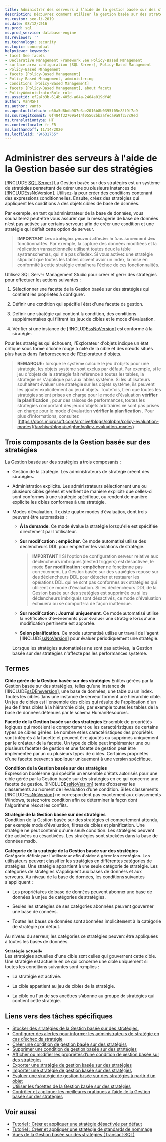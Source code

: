 ```yaml
---
title: Administrer des serveurs à l’aide de la gestion basée sur des stratégies
description: Découvrez comment utiliser la gestion basée sur des stratégies pour manager une ou plusieurs instances de SQL Server.
ms.custom: seo-lt-2019
ms.date: 08/12/2016
ms.prod: sql
ms.prod_service: database-engine
ms.reviewer: ''
ms.technology: security
ms.topic: conceptual
helpviewer_keywords:
- facet See facets
- Declarative Management Framework See Policy-Based Management
- surface area configuration [SQL Server], Policy-Based Management
- Policy-Based Management
- facets [Policy-Based Management]
- Policy-Based Management, administering
- conditions [Policy-Based Management]
- facets [Policy-Based Management], about facets
- PolicyAdministratorRole role
ms.assetid: ef2a7b3b-614b-405d-a04a-2464a019df40
author: VanMSFT
ms.author: vanto
ms.openlocfilehash: e60a5d8bdb987e3be2016b8b0395f05e83f9f7a9
ms.sourcegitcommit: 0f484f32709a414f05562bbaafeca9a9fc57c9ed
ms.translationtype: HT
ms.contentlocale: fr-FR
ms.lasthandoff: 11/14/2020
ms.locfileid: "94631755"
---
```

# <a name="administer-servers-by-using-policy-based-management"></a>Administrer des serveurs à l'aide de la Gestion basée sur des stratégies
 [!INCLUDE [SQL Server](../../includes/applies-to-version/sqlserver.md)]
   La Gestion basée sur des stratégies est un système de stratégies permettant de gérer une ou plusieurs instances de [!INCLUDE[ssNoVersion](../../includes/ssnoversion-md.md)]. Utilisez-la pour créer des conditions contenant des expressions conditionnelles. Ensuite, créez des stratégies qui appliquent les conditions à des objets cibles de base de données.  

Par exemple, en tant qu’administrateur de la base de données, vous souhaiterez peut-être vous assurer que la messagerie de base de données n’est pas activée sur certains serveurs afin de créer une condition et une stratégie qui définit cette option de serveur. 
   
 > **IMPORTANT** Les stratégies peuvent affecter le fonctionnement des fonctionnalités. Par exemple, la capture des données modifiées et la réplication transactionnelle utilisent toutes deux la table systranschemas, qui n'a pas d'index. Si vous activez une stratégie stipulant que toutes les tables doivent avoir un index, la mise en conformité à cette stratégie entraînera l'échec de ces fonctionnalités.  
  
 Utilisez SQL Server Management Studio pour créer et gérer des stratégies pour effectuer les actions suivantes :
  
1.  Sélectionner une facette de la Gestion basée sur des stratégies qui contient les propriétés à configurer.  
  
2.  Définir une condition qui spécifie l'état d'une facette de gestion.  
  
3.  Définir une stratégie qui contient la condition, des conditions supplémentaires qui filtrent les jeux de cibles et le mode d'évaluation.  
  
4.  Vérifier si une instance de [!INCLUDE[ssNoVersion](../../includes/ssnoversion-md.md)] est conforme à la stratégie.  
  
 Pour les stratégies qui échouent, l'Explorateur d'objets indique un état critique sous forme d'icône rouge à côté de la cible et des nœuds situés plus hauts dans l'arborescence de l'Explorateur d'objets.  
  
> **REMARQUE :** lorsque le système calcule le jeu d’objets pour une stratégie, les objets système sont exclus par défaut.  Par exemple, si le jeu d'objets de la stratégie fait référence à toutes les tables, la stratégie ne s'applique pas aux tables système. Si les utilisateurs souhaitent évaluer une stratégie sur les objets système, ils peuvent les ajouter explicitement au jeu d'objets. Toutefois, bien que toutes les stratégies soient prises en charge pour le mode d'évaluation **vérifier la planification** , pour des raisons de performances, toutes les stratégies comportant des jeux d'objets arbitraires ne sont pas prises en charge pour le mode d'évaluation **vérifier la planification** . Pour plus d’informations, consultez [https://docs.microsoft.com/archive/blogs/sqlpbm/policy-evaluation-modes](/archive/blogs/sqlpbm/policy-evaluation-modes)  
  
## <a name="three-policy-based-management-components"></a>Trois composants de la Gestion basée sur des stratégies  
 La Gestion basée sur des stratégies a trois composants :  
  
-   Gestion de la stratégie. Les administrateurs de stratégie créent des stratégies.  
  
-   Administration explicite. Les administrateurs sélectionnent une ou plusieurs cibles gérées et vérifient de manière explicite que celles-ci sont conformes à une stratégie spécifique, ou rendent de manière explicite les cibles conformes à une stratégie.  
  
-   Modes d’évaluation. Il existe quatre modes d’évaluation, dont trois peuvent être automatisés :  
  
    -   **À la demande**. Ce mode évalue la stratégie lorsqu'elle est spécifiée directement par l'utilisateur.  
  
    -   **Sur modification : empêcher**. Ce mode automatisé utilise des déclencheurs DDL pour empêcher les violations de stratégie.  
  
        > **IMPORTANT !** Si l’option de configuration serveur relative aux déclencheurs imbriqués (nested triggers) est désactivée, le mode **Sur modification : empêcher** ne fonctionne pas correctement. La Gestion basée sur des stratégies repose sur des déclencheurs DDL pour détecter et restaurer les opérations DDL qui ne sont pas conformes aux stratégies qui utilisent ce mode d'évaluation. Si les déclencheurs DDL de la Gestion basée sur des stratégies est supprimée ou si les déclencheurs imbriqués sont désactivés, ce mode d'évaluation échouera ou se comportera de façon inattendue.  
  
    -   **Sur modification : Journal uniquement**. Ce mode automatisé utilise la notification d'événements pour évaluer une stratégie lorsqu'une modification pertinente est apportée.  
  
    -   **Selon planification**. Ce mode automatisé utilise un travail de l'agent [!INCLUDE[ssNoVersion](../../includes/ssnoversion-md.md)] pour évaluer périodiquement une stratégie.  
  
     Lorsque les stratégies automatisées ne sont pas activées, la Gestion basée sur des stratégies n'affecte pas les performances système.  
  
## <a name="terms"></a>Termes  
 **Cible gérée de la Gestion basée sur des stratégies** Entités gérées par la Gestion basée sur des stratégies, telles qu’une instance du [!INCLUDE[ssDEnoversion](../../includes/ssdenoversion-md.md)], une base de données, une table ou un index. Toutes les cibles dans une instance de serveur forment une hiérarchie cible. Un jeu de cibles est l'ensemble des cibles qui résulte de l'application d'un jeu de filtres cibles à la hiérarchie cible, par exemple toutes les tables de la base de données détenues par le schéma HumanResources.  
  
 **Facette de la Gestion basée sur des stratégies** Ensemble de propriétés logiques qui modèlent le comportement ou les caractéristiques de certains types de cibles gérées. Le nombre et les caractéristiques des propriétés sont intégrés à la facette et peuvent être ajoutés ou supprimés uniquement par le créateur de la facette. Un type de cible peut implémenter une ou plusieurs facettes de gestion et une facette de gestion peut être implémentée par un ou plusieurs types de cibles. Certaines propriétés d'une facette peuvent s'appliquer uniquement à une version spécifique.  
  
 **Condition de la Gestion basée sur des stratégies**  
 Expression booléenne qui spécifie un ensemble d'états autorisés pour une cible gérée par la Gestion basée sur des stratégies en ce qui concerne une facette de gestion. [!INCLUDE[ssNoVersion](../../includes/ssnoversion-md.md)] tente d’observer les classements au moment de l’évaluation d’une condition. Si les classements [!INCLUDE[ssNoVersion](../../includes/ssnoversion-md.md)] ne correspondent pas exactement aux classements Windows, testez votre condition afin de déterminer la façon dont l'algorithme résout les conflits.  
  
 **Stratégie de la Gestion basée sur des stratégies**  
 Condition de la Gestion basée sur des stratégies et comportement attendu, par exemple mode d'évaluation, filtres de cibles et planification. Une stratégie ne peut contenir qu'une seule condition. Les stratégies peuvent être activées ou désactivées. Les stratégies sont stockées dans la base de données msdb.  
  
 **Catégorie de la stratégie de la Gestion basée sur des stratégies**  
 Catégorie définie par l'utilisateur afin d'aider à gérer les stratégies. Les utilisateurs peuvent classifier les stratégies en différentes catégories de stratégies. Une stratégie appartient à une seule catégorie de stratégie. Les catégories de stratégies s'appliquent aux bases de données et aux serveurs. Au niveau de la base de données, les conditions suivantes s'appliquent :  
  
-   Les propriétaires de base de données peuvent abonner une base de données à un jeu de catégories de stratégies.  
  
-   Seules les stratégies de ses catégories abonnées peuvent gouverner une base de données.  
  
-   Toutes les bases de données sont abonnées implicitement à la catégorie de stratégie par défaut.  
  
 Au niveau du serveur, les catégories de stratégies peuvent être appliquées à toutes les bases de données.  
  
 **Stratégie actuelle**  
 Les stratégies actuelles d'une cible sont celles qui gouvernent cette cible. Une stratégie est actuelle en ce qui concerne une cible uniquement si toutes les conditions suivantes sont remplies :  
  
-   La stratégie est activée.  
  
-   La cible appartient au jeu de cibles de la stratégie.  
  
-   La cible ou l'un de ses ancêtres s'abonne au groupe de stratégies qui contient cette stratégie.  
  
## <a name="links-to-specific-tasks"></a>Liens vers des tâches spécifiques 

 - [Stocker des stratégies de la Gestion basée sur des stratégies.](policy-based-management-storage.md)
 - [Configurer des alertes pour informer les administrateurs de stratégie en cas d’échec de stratégie](../../relational-databases/policy-based-management/configure-alerts-to-notify-policy-administrators-of-policy-failures.md)
 - [Créer une condition de gestion basée sur des stratégies](../../relational-databases/policy-based-management/create-a-new-policy-based-management-condition.md)
 - [Supprimer une condition de gestion basée sur des stratégies](../../relational-databases/policy-based-management/delete-a-policy-based-management-condition.md)
 - [Afficher ou modifier les propriétés d’une condition de gestion basée sur des stratégies](../../relational-databases/policy-based-management/view-or-modify-the-properties-of-a-policy-based-management-condition.md)
 - [Exporter une stratégie de gestion basée sur des stratégies](../../relational-databases/policy-based-management/export-a-policy-based-management-policy.md)
 - [Importer une stratégie de gestion basée sur des stratégies](../../relational-databases/policy-based-management/import-a-policy-based-management-policy.md)
 - [Évaluer une stratégie de gestion basée sur des stratégies à partir d’un objet](../../relational-databases/policy-based-management/evaluate-a-policy-based-management-policy-from-an-object.md)
 - [Utiliser les facettes de la Gestion basée sur des stratégies](../../relational-databases/policy-based-management/working-with-policy-based-management-facets.md)
 - [Contrôler et appliquer les meilleures pratiques à l’aide de la Gestion basée sur des stratégies](../../relational-databases/policy-based-management/monitor-and-enforce-best-practices-by-using-policy-based-management.md)

## <a name="see-also"></a>Voir aussi  
 
 - [Tutoriel : Créer et appliquer une stratégie désactivée par défaut](lesson-1-create-and-apply-an-off-by-default-policy.md)
 - [Tutoriel : Créer et appliquer une stratégie de standards de nommage](lesson-2-create-and-apply-a-naming-standards-policy.md)
 - [Vues de la Gestion basée sur des stratégies &#40;Transact-SQL&#41;](../../relational-databases/system-catalog-views/policy-based-management-views-transact-sql.md)